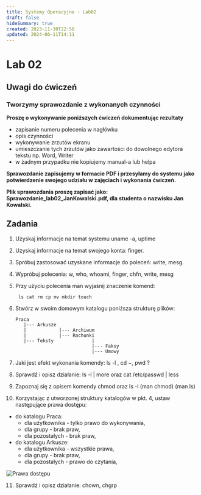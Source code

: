 ```yaml
---
title: Systemy Operacyjne - Lab02
draft: false
hideSummary: true
created: 2023-11-30T22:58
updated: 2024-06-11T14:11
---
```

# Lab 02

## Uwagi do ćwiczeń

### Tworzymy sprawozdanie z wykonanych czynności

**Proszę o wykonywanie poniższych ćwiczeń dokumentując rezultaty**
- zapisanie numeru polecenia w nagłówku
- opis czynności
- wykonywanie zrzutów ekranu
- umieszczanie tych zrzutów jako zawartości do dowolnego edytora tekstu np. Word, Writer
- w żadnym przypadku nie kopiujemy manual-a lub helpa

**Sprawozdanie zapisujemy w formacie PDF i przesyłamy do systemu jako potwierdzenie swojego udziału w zajęciach i wykonania ćwiczeń.**

**Plik sprawozdania proszę zapisać jako: Sprawozdanie_lab02_JanKowalski.pdf, dla studenta o nazwisku Jan Kowalski.**

## Zadania

1. Uzyskaj informacje na temat systemu uname -a, uptime

2. Uzyskaj informacje na temat swojego konta: finger. 
 
3. Spróbuj zastosować uzyskane informacje do poleceń: write, mesg.

4. Wypróbuj polecenia: w, who, whoami, finger, chfn, write, mesg

5. Przy użyciu polecenia man wyjaśnij znaczenie komend: 
 

        ls cat rm cp mv mkdir touch


6. Stwórz w swoim domowym katalogu poniższa strukturę plików:

       Praca
          |--- Arkusze
          |            |--- Archiwum
          |            |--- Rachunki
          |--- Teksty              |
                                   |--- Faksy
                                   |--- Umowy

 
7. Jaki jest efekt wykonania komendy: ls -l , cd ~, pwd ?

8. Sprawdź i opisz działanie: ls -l | more oraz cat /etc/passwd | less

9. Zapoznaj się z opisem komendy chmod oraz ls -l (man chmod) (man ls)

10. Korzystając z utworzonej struktury katalogów w pkt. 4, ustaw następujące prawa dostępu:

* do katalogu Praca:
   * dla użytkownika - tylko prawo do wykonywania,
   * dla grupy - brak praw,
   * dla pozostałych - brak praw,
* do katalogu Arkusze:
   * dla użytkownika - wszystkie prawa,
   * dla grupy - brak praw,
   * dla pozostałych - prawo do czytania,

![Prawa dostępu](images/prawa_dostepu.png)

11. Sprawdź i opisz działanie: chown, chgrp